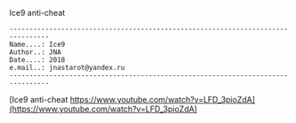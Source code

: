 Ice9 anti-cheat

```
--------------------------------------------------------------------------------
Name....: Ice9
Author..: JNA
Date....: 2018
e.mail..: jnastarot@yandex.ru
--------------------------------------------------------------------------------
```

[Ice9 anti-cheat https://www.youtube.com/watch?v=LFD_3pioZdA](https://www.youtube.com/watch?v=LFD_3pioZdA)
